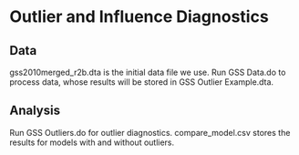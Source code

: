 # Outlier and Influence Diagnostics

## Data

gss2010merged_r2b.dta is the initial data file we use. Run GSS Data.do to process data, whose results will be stored in GSS Outlier Example.dta.

## Analysis

Run GSS Outliers.do for outlier diagnostics. compare_model.csv stores the results for models with and without outliers.